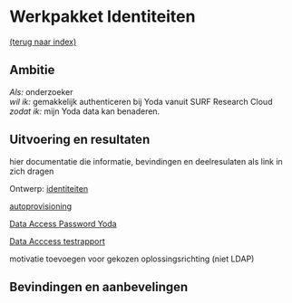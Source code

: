 # Werkpakket Identiteiten
[(terug naar index)](index.md)

## Ambitie
*Als:* onderzoeker    
*wil ik:* gemakkelijk authenticeren bij Yoda vanuit SURF Research Cloud    
*zodat ik:* mijn Yoda data kan benaderen.   

## Uitvoering en resultaten

hier documentatie die informatie, bevindingen en deelresulaten als
link in zich dragen

Ontwerp: [identiteiten](w2/w2-Integreren_Yoda_en_SURF_Research_Cloud_identiteiten.pdf)

[autoprovisioning](w2-Autoprovisioning_Yoda_SRAM.pdf)

[Data Access Password Yoda](https://utrechtuniversity.github.io/yoda/design/overview/authentication.html)

[Data Acccess testrapport](w3/test-mounted-disk-public.pdf)

motivatie toevoegen voor gekozen oplossingsrichting (niet LDAP)

## Bevindingen en aanbevelingen


